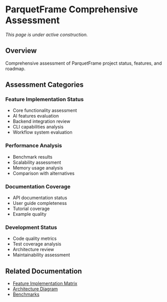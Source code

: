# ParquetFrame Comprehensive Assessment

_This page is under active construction._

## Overview

Comprehensive assessment of ParquetFrame project status, features, and roadmap.

## Assessment Categories

### Feature Implementation Status
- Core functionality assessment
- AI features evaluation
- Backend integration review
- CLI capabilities analysis
- Workflow system evaluation

### Performance Analysis
- Benchmark results
- Scalability assessment
- Memory usage analysis
- Comparison with alternatives

### Documentation Coverage
- API documentation status
- User guide completeness
- Tutorial coverage
- Example quality

### Development Status
- Code quality metrics
- Test coverage analysis
- Architecture review
- Maintainability assessment

## Related Documentation

- [Feature Implementation Matrix](../../feature_implementation_matrix.md)
- [Architecture Diagram](../../architecture_diagram.md)
- [Benchmarks](../../benchmarks.md)
